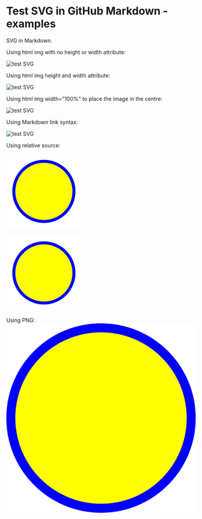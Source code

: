# Test SVG in GitHub Markdown - examples

SVG in Markdown.

Using html img with no height or width attribute:

<img src="https://cdn.rawgit.com/dcrossleyau/scratch/master/test-svg-1/test-1.svg" alt="test SVG">

Using html img height and width attribute:

<img src="https://cdn.rawgit.com/dcrossleyau/scratch/master/test-svg-1/test-1.svg" alt="test SVG" width="250" height="250">

Using html img width="100%" to place the image in the centre:

<img src="https://cdn.rawgit.com/dcrossleyau/scratch/master/test-svg-1/test-1.svg" alt="test SVG" width="100%" height="150">

Using Markdown link syntax:

![test SVG](https://cdn.rawgit.com/dcrossleyau/scratch/master/test-svg-1/test-1.svg "the test SVG")

Using relative source:

![test SVG](test-1.svg "the test SVG")

<img src="test-1.svg" alt="test SVG">

Using PNG:
![test PNG](test-1.png "the test PNG")
